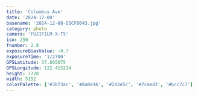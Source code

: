 ```yaml
---
title: 'Columbus Ave'
date: '2024-12-08'
basename: '2024-12-08-DSCF0043.jpg'
category: photo
camera: 'FUJIFILM X-T5'
iso: 250
fnumber: 2.8
exposureBiasValue: -0.7
exposureTime: '1/2700'
GPSLatitude: 37.805075
GPSLongitude: 122.415214
height: 7728
width: 5152
colorPalette: ['#3b73ac', '#0a0e16', '#243e5c', '#7caed2', '#bcc7c7']
---
```

